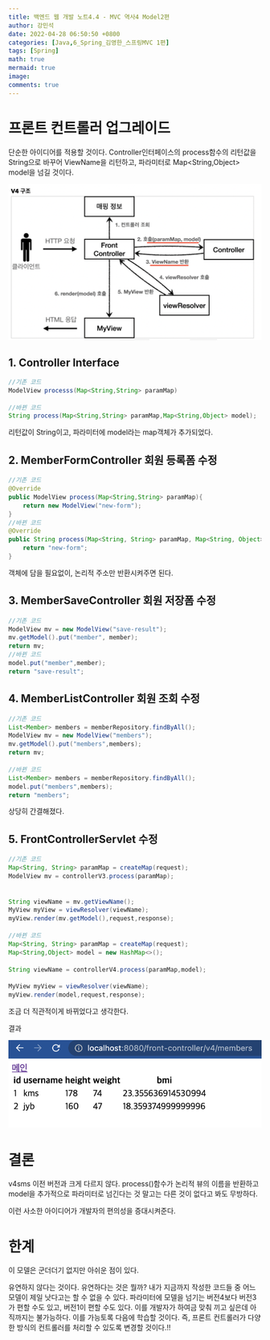 ```yaml
---
title: 백엔드 웹 개발 노트4.4 - MVC 역사4 Model2편
author: 강민석
date: 2022-04-28 06:50:50 +0800
categories: [Java,6_Spring_김영한_스프링MVC 1편]
tags: [Spring]
math: true
mermaid: true
image: 
comments: true
---
```


# 프론트 컨트롤러 업그레이드

단순한 아이디어를 적용할 것이다. Controller인터페이스의 process함수의 리턴값을 String으로 바꾸어 ViewName을 리턴하고, 파라미터로 Map<String,Object> model을 넘길 것이다.

![](/assets/img/sample/Spring/4_kyh_spring_mvc_note/4_/img/v4_structure.png)

## 1. Controller Interface

```java
//기존 코드
ModelView processs(Map<String,String> paramMap)

//바뀐 코드
String process(Map<String,String> paramMap,Map<String,Object> model);
```

리턴값이 String이고, 파라미터에 model라는 map객체가 추가되었다.


## 2. MemberFormController 회원 등록폼 수정

```java
//기존 코드
@Override
public ModelView process(Map<String,String> paramMap){
    return new ModelView("new-form");
}
//바뀐 코드
@Override
public String process(Map<String, String> paramMap, Map<String, Object> model){
    return "new-form";
}
```

객체에 담을 필요없이, 논리적 주소만 반환시켜주면 된다.

## 3. MemberSaveController 회원 저장폼 수정

```java
//기존 코드
ModelView mv = new ModelView("save-result");
mv.getModel().put("member", member);
return mv;
//바뀐 코드
model.put("member",member);
return "save-result";
```

## 4. MemberListController 회원 조회 수정

```java
//기존 코드
List<Member> members = memberRepository.findByAll();
ModelView mv = new ModelView("members");
mv.getModel().put("members",members);
return mv;

//바뀐 코드
List<Member> members = memberRepository.findByAll();
model.put("members",members);
return "members";
```

상당히 간결해졌다.

## 5. FrontControllerServlet 수정

```java
//기존 코드
Map<String, String> paramMap = createMap(request);
ModelView mv = controllerV3.process(paramMap);


String viewName = mv.getViewName();
MyView myView = viewResolver(viewName);
myView.render(mv.getModel(),request,response);

//바뀐 코드
Map<String, String> paramMap = createMap(request);
Map<String,Object> model = new HashMap<>();

String viewName = controllerV4.process(paramMap,model);

MyView myView = viewResolver(viewName);
myView.render(model,request,response);
```

조금 더 직관적이게 바뀌었다고 생각한다.

결과

![](/assets/img/sample/Spring/4_kyh_spring_mvc_note/4_/img/v4_result.png)


# 결론

v4sms 이전 버전과 크게 다르지 않다. process()함수가 논리적 뷰의 이름을 반환하고 model을 추가적으로 파라미터로 넘긴다는 것 말고는 다른 것이 없다고 봐도 무방하다.

이런 사소한 아이디어가 개발자의 편의성을 증대시켜준다.


# 한계

이 모델은 군더더기 없지만 아쉬운 점이 있다.

유연하지 않다는 것이다. 유연하다는 것은 뭘까? 내가 지금까지 작성한 코드들 중 어느 모델이 제일 낫다고는 할 수 없을 수 있다. 파라미터에 모델을 넘기는 버전4보다 버전3가 편할 수도 있고, 버전1이 편할 수도 있다. 이를 개발자가 하여금 맞춰 끼고 싶은데 아직까지는 불가능하다. 이를 가능토록 다음에 학습할 것이다. 즉, 프론트 컨트롤러가 다양한 방식의 컨트롤러를 처리할 수 있도록 변경할 것이다.!!

